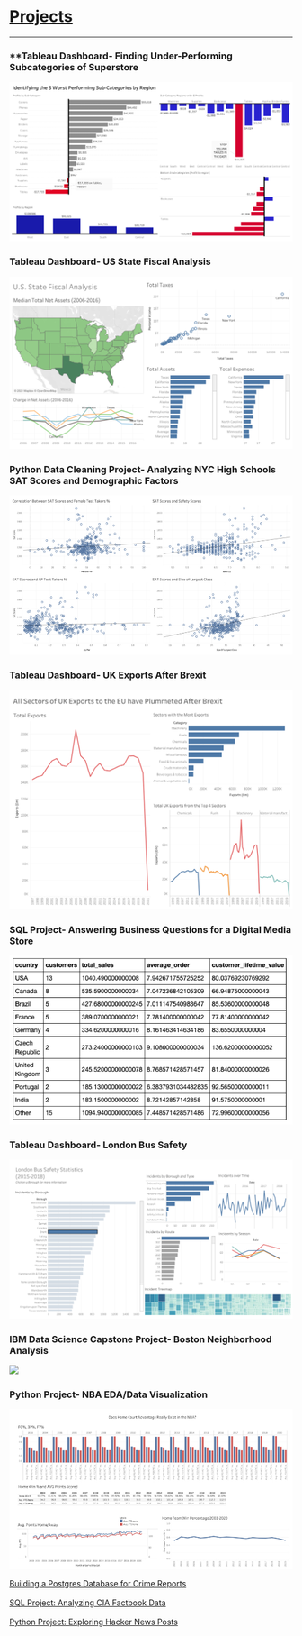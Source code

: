 # [Projects](https://github.com/sunnyyan97/Data-Science-Portfolio)
--------------------------
### **Tableau Dashboard- Finding Under-Performing Subcategories of Superstore
[<img src="https://raw.githubusercontent.com/sunnyyan97/sunnyyan97.github.io/main/_layouts/Dashboard%201%20(1).png">](https://public.tableau.com/views/SuperstoreSub-CategorySalesAnalysis/Dashboard1?:language=en&:display_count=y&:origin=viz_share_link)

### **Tableau Dashboard- US State Fiscal Analysis**
[<img src="https://raw.githubusercontent.com/sunnyyan97/sunnyyan97.github.io/main/US%20Fiscal%20Analysis.png">](https://public.tableau.com/profile/sunny.yan7263#!/vizhome/U_SStateFiscalAnalysis/Dashboard1)

### **Python Data Cleaning Project- Analyzing NYC High Schools SAT Scores and Demographic Factors**
[<img src="https://raw.githubusercontent.com/sunnyyan97/sunnyyan97.github.io/main/nychighschool.001.jpeg">](https://raw.githubusercontent.com/sunnyyan97/sunnyyan97.github.io/main/_layouts/NYC%20SAT%20Scores.png)

### **Tableau Dashboard- UK Exports After Brexit**
[<img src="https://raw.githubusercontent.com/sunnyyan97/sunnyyan97.github.io/main/_layouts/UK%20Exports.png">](https://public.tableau.com/views/UKExports_16170347923990/Dashboard1?:language=en&:display_count=y&publish=yes&:origin=viz_share_link)

### **SQL Project- Answering Business Questions for a Digital Media Store**
[<img src="https://raw.githubusercontent.com/sunnyyan97/Answering-Business-Questions-with-SQL/main/Screen%20Shot%202021-02-19%20at%202.59.04%20AM.png">](https://github.com/sunnyyan97/Answering-Business-Questions-with-SQL)

### **Tableau Dashboard- London Bus Safety**
[<img src="https://raw.githubusercontent.com/sunnyyan97/sunnyyan97.github.io/main/Dashboard%202%20(2).png">](https://public.tableau.com/views/LondonBusSafety_16166872675440/Dashboard2?:language=en&:display_count=y&:origin=viz_share_link)

### **IBM Data Science Capstone Project- Boston Neighborhood Analysis**
[<img src="https://raw.githubusercontent.com/sunnyyan97/Coursera_Capstone/main/images/Screen%20Shot%202021-03-05%20at%201.56.17%20PM.png">](https://github.com/bigsunn97/Coursera_Capstone)

### **Python Project- NBA EDA/Data Visualization**
[<img src="https://raw.githubusercontent.com/sunnyyan97/sunnyyan97.github.io/main/Regional%204.001.jpeg">](https://github.com/sunnyyan97/NBA-EDA-and-Data-Visualization-Project)

[Building a Postgres Database for Crime Reports](https://github.com/sunnyyan97/Data-Science-Portfolio/blob/main/Database%20for%20Crime%20Reports.ipynb)
<br><br>
[SQL Project: Analyzing CIA Factbook Data](https://github.com/sunnyyan97/CIA-Factbook-Analysis-with-SQL)
<br><br>
[Python Project: Exploring Hacker News Posts](https://github.com/sunnyyan97/Analyzing-Hacker-News-Posts)
